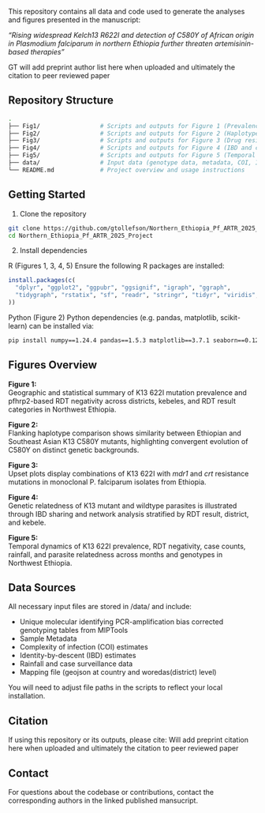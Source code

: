 This repository contains all data and code used to generate the analyses and figures presented in the manuscript:

*“Rising widespread Kelch13 R622I and detection of C580Y of African origin in *Plasmodium falciparum* in northern Ethiopia further threaten artemisinin-based therapies”*

GT will add preprint author list here when uploaded and ultimately the citation to peer reviewed paper


## Repository Structure

```bash
.
├── Fig1/                 # Scripts and outputs for Figure 1 (Prevalence and geography)
├── Fig2/                 # Scripts and outputs for Figure 2 (Haplotype comparison)
├── Fig3/                 # Scripts and outputs for Figure 3 (Drug resistance combinations)
├── Fig4/                 # Scripts and outputs for Figure 4 (IBD and clonal network analyses)
├── Fig5/                 # Scripts and outputs for Figure 5 (Temporal trends and relatedness)
├── data/                 # Input data (genotype data, metadata, COI, IBD, rainfall, case counts, mapping geojson)
└── README.md             # Project overview and usage instructions

```

## Getting Started

1. Clone the repository
```bash
git clone https://github.com/gtollefson/Northern_Ethiopia_Pf_ARTR_2025_Project.git
cd Northern_Ethiopia_Pf_ARTR_2025_Project
```

2. Install dependencies

R (Figures 1, 3, 4, 5)
Ensure the following R packages are installed:
```r
install.packages(c(
  "dplyr", "ggplot2", "ggpubr", "ggsignif", "igraph", "ggraph",
  "tidygraph", "rstatix", "sf", "readr", "stringr", "tidyr", "viridis", "terra"
))
```

Python (Figure 2)
Python dependencies (e.g. pandas, matplotlib, scikit-learn) can be installed via:
```bash
pip install numpy==1.24.4 pandas==1.5.3 matplotlib==3.7.1 seaborn==0.12.2 scipy==1.10.1 tqdm==4.65.0

```

## Figures Overview

**Figure 1:**  
Geographic and statistical summary of K13 622I mutation prevalence and pfhrp2-based RDT negativity across districts, kebeles, and RDT result categories in Northwest Ethiopia.

**Figure 2:**  
Flanking haplotype comparison shows similarity between Ethiopian and Southeast Asian K13 C580Y mutants, highlighting convergent evolution of C580Y on distinct genetic backgrounds.

**Figure 3:**  
Upset plots display combinations of K13 622I with _mdr1_ and _crt_ resistance mutations in monoclonal P. falciparum isolates from Ethiopia.

**Figure 4:**  
Genetic relatedness of K13 mutant and wildtype parasites is illustrated through IBD sharing and network analysis stratified by RDT result, district, and kebele.

**Figure 5:**  
Temporal dynamics of K13 622I prevalence, RDT negativity, case counts, rainfall, and parasite relatedness across months and genotypes in Northwest Ethiopia.

## Data Sources
All necessary input files are stored in /data/ and include:

* Unique molecular identifying PCR-amplification bias corrected genotyping tables from MIPTools
* Sample Metadata
* Complexity of infection (COI) estimates
* Identity-by-descent (IBD) estimates
* Rainfall and case surveillance data
* Mapping file (geojson at country and woredas(district) level)

You will need to adjust file paths in the scripts to reflect your local installation.

## Citation
If using this repository or its outputs, please cite: Will add preprint citation here when uploaded and ultimately the citation to peer reviewed paper

## Contact
For questions about the codebase or contributions, contact the corresponding authors in the linked published mansucript.